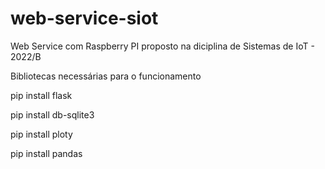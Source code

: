 # web-service-siot
Web Service com Raspberry PI proposto na diciplina de Sistemas de IoT - 2022/B

Bibliotecas necessárias para o funcionamento

pip install flask

pip install db-sqlite3

pip install ploty

pip install pandas

